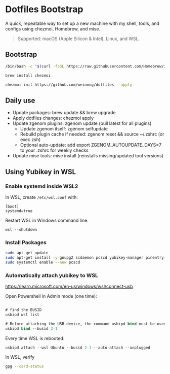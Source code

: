 # Dotfiles Bootstrap

A quick, repeatable way to set up a new machine with my shell, tools, and configs using chezmoi, Homebrew, and mise.

> Supported: macOS (Apple Silicon & Intel), Linux, and WSL.

## Bootstrap

```sh
/bin/bash -c "$(curl -fsSL https://raw.githubusercontent.com/Homebrew/install/HEAD/install.sh)"

brew install chezmoi

chezmoi init https://github.com/weinong/dotfiles --apply
```

## Daily use

- Update packages: brew update && brew upgrade
- Apply dotfiles changes: chezmoi apply
- Update zgenom plugins: zgenom update  (pull latest for all plugins)
  - Update zgenom itself: zgenom selfupdate
  - Rebuild plugin cache if needed: zgenom reset && source ~/.zshrc (or exec zsh)
  - Optional auto-update: add export ZGENOM_AUTOUPDATE_DAYS=7 to your .zshrc for weekly checks
- Update mise tools: mise install (reinstalls missing/updated tool versions)

## Using Yubikey in WSL

### Enable systemd inside WSL2

In WSL, create `/etc/wsl.conf` with:

```
[boot]
systemd=true
```

Restart WSL in Windows command line.

```
wsl --shutdown
```

### Install Packages

```sh
sudo apt-get update
sudo apt-get install -y gnupg2 scdaemon pcscd yubikey-manager pinentry-curses
sudo systemctl enable --now pcscd
```

### Automatically attach yubikey to WSL

https://learn.microsoft.com/en-us/windows/wsl/connect-usb

Open Powershell in Admin mode (one time):
```ps

# find the BUSID
usbipd wsl list

# Before attaching the USB device, the command usbipd bind must be used to share the device, allowing it to be attached to WSL.
usbipd bind --busid 2-1
```

Every time WSL is rebooted:

```ps
usbipd attach --wsl Ubuntu --busid 2-1 --auto-attach --unplugged
```

In WSL, verify

```sh
gpg --card-status
```
